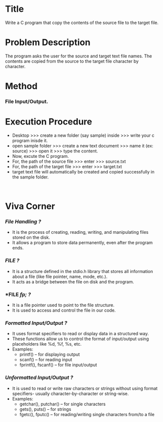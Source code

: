 # Title
Write a C program that copy the contents of the source file to the target file.
# Problem Description
The program asks the user for the source and target text file names. The contents are copied from the source to the target file character by character. 
# Method
### File Input/Output.

# Execution Procedure
- Desktop >>> create a new folder (say sample) inside >>> write your c program inisde it.
- open sample folder >>> create a new text document >>> name it (ex: source) >>> open it >>> type the content.
- Now, excute the C program.
- For, the path of the source file >>> enter >>> source.txt
- For, the path of the target file >>> enter >>> target.txt
- target text file will automatically be created and copied successfully in the sample folder.  
<br>

# **Viva Corner**

### *File Handling ?*
- It is the process of creating, reading, writing, and manipulating files stored on the disk.
- It allows a program to store data permanently, even after the program ends.

### *FILE ?*
- It is a structure defined in the stdio.h library that stores all information about a file (like file pointer, name, mode, etc.).
- It acts as a bridge between the file on disk and the program.

### *FILE *fp; ?*
- It is a file pointer used to point to the file structure.
- It is used to access and control the file in our code.

### *Formatted Input/Output ?*
- It uses format specifiers to read or display data in a structured way.
- These functions allow us to control the format of input/output using placeholders like %d, %f, %s, etc.
- Examples:
   - printf() – for displaying output
   - scanf() – for reading input
   - fprintf(), fscanf() – for file input/output

### *Unformatted Input/Output ?*
- It is used to read or write raw characters or strings without using format specifiers- usually character-by-character or string-wise.   
- Examples:
  - getchar(), putchar() – for single characters
  - gets(), puts() – for strings 
  - fgetc(), fputc() – for reading/writing single characters from/to a file
